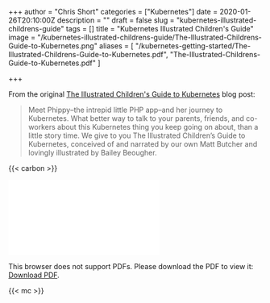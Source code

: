 +++
author = "Chris Short"
categories = ["Kubernetes"]
date = 2020-01-26T20:10:00Z
description = ""
draft = false
slug = "kubernetes-illustrated-childrens-guide"
tags = []
title = "Kubernetes Illustrated Children's Guide"
image = "/kubernetes-illustrated-childrens-guide/The-Illustrated-Childrens-Guide-to-Kubernetes.png"
aliases = [
  "/kubernetes-getting-started/The-Illustrated-Childrens-Guide-to-Kubernetes.pdf",
  "The-Illustrated-Childrens-Guide-to-Kubernetes.pdf"
]

+++

From the original [The Illustrated Children's Guide to Kubernetes](https://kubernetes.io/blog/2016/06/illustrated-childrens-guide-to-kubernetes/) blog post:

> Meet Phippy–the intrepid little PHP app–and her journey to Kubernetes. What better way to talk to your parents, friends, and co-workers about this Kubernetes thing you keep going on about, than a little story time. We give to you The Illustrated Children’s Guide to Kubernetes, conceived of and narrated by our own Matt Butcher and lovingly illustrated by Bailey Beougher.

{{< carbon >}}

<object data="/pdf/Illustrated-Childrens-Guide-to-Kubernetes.pdf" type="application/pdf" width="700px" height="700px">
    <embed src="/pdf/Illustrated-Childrens-Guide-to-Kubernetes.pdf">
        <p>This browser does not support PDFs. Please download the PDF to view it: <a href="/pdf/Illustrated-Childrens-Guide-to-Kubernetes.pdf">Download PDF</a>.</p>
    </embed>
</object>

{{< mc >}}
